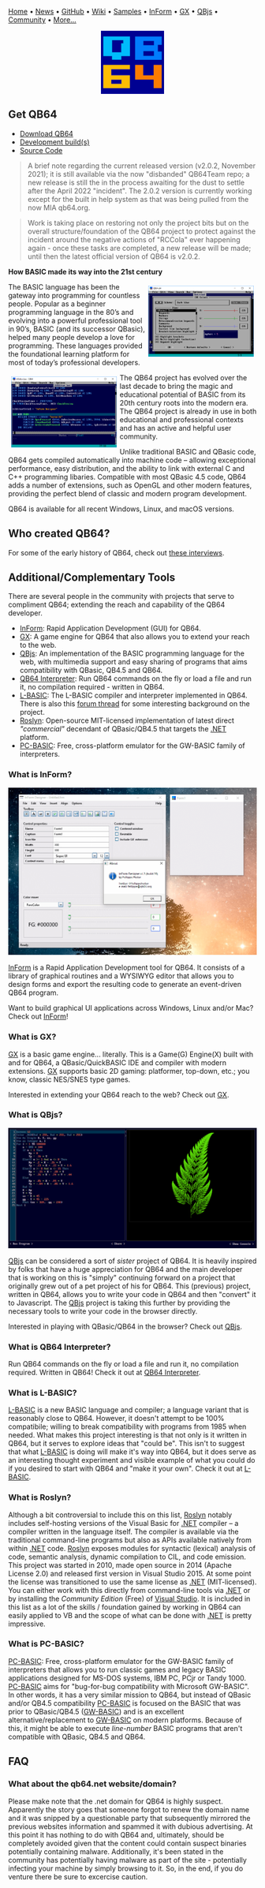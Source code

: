 [Home](https://qb64.com) • [News](news.md) • [GitHub](https://github.com/QB64Official/qb64) • [Wiki](https://github.com/QB64Official/qb64/wiki) • [Samples](samples.md) • [InForm](inform.md) • [GX](gx.md) • [QBjs](qbjs.md) • [Community](community.md) • [More...](more.md)

<img src="images/qb64.png" alt="TUI Interface" title="TUI Interface" style="display:block;margin-left:auto;margin-right:auto">

## Get QB64

- [Download QB64](https://github.com/QB64Team/qb64/releases/tag/v2.0.2)
- [Development build(s)](dev.md) 
- [Source Code](github.md)

> A brief note regarding the current released version (v2.0.2, November 2021); it is still available via the now "disbanded" QB64Team repo; a new release is still the in the process awaiting for the dust to settle after the April 2022 "incident".  The 2.0.2 version is currently working except for the built in help system as that was being pulled from the now MIA qb64.org. 

> Work is taking place on restoring not only the project bits but on the overall structure/foundation of the QB64 project to protect against the incident around the negative actions of "RCCola" ever happening again - once these tasks are completed, a new release will be made; until then the latest official version of QB64 is v2.0.2.

**How BASIC made its way into the 21st century**

<img src="images/colorwin10.png" alt="TUI Interface" title="Settings" style="float:right;width:214px;height:144px;padding:6px">

The BASIC language has been the gateway into programming for countless people. Popular as a beginner programming language in the 80’s and evolving into a powerful professional tool in 90’s, BASIC (and its successor QBasic), helped many people develop a love for programming. These languages provided the foundational learning platform for most of today’s professional developers.

<img src="images/dllwin10.png" alt="TUI Interface" title="In this sample code, internal keywords are colored blue, metacommands and user procedures in green and strings in orange. Notice the DECLARE LIBRARY block used to access Windows' API." style="float:left;width:214px;height:144px;padding:6px">

The QB64 project has evolved over the last decade to bring the magic and educational potential of BASIC from its 20th century roots into the modern era. The QB64 project is already in use in both educational and professional contexts and has an active and helpful user community.

Unlike traditional BASIC and QBasic code, QB64 gets compiled automatically into machine code – allowing exceptional performance, easy distribution, and the ability to link with external C and C++ programming libaries. Compatible with most QBasic 4.5 code, QB64 adds a number of extensions, such as OpenGL and other modern features, providing the perfect blend of classic and modern program development.

QB64 is available for all recent Windows, Linux, and macOS versions.

## Who created QB64?

For some of the early history of QB64, check out [these interviews](galleon.md).

## Additional/Complementary Tools

There are several people in the community with projects that serve to compliment QB64; extending the reach and capability of the QB64 developer.

- [InForm](inform.md): Rapid Application Development (GUI) for QB64.
- [GX](gx.md): A game engine for QB64 that also allows you to extend your reach to the web.
- [QBjs](qbjs.md): An implementation of the BASIC programming language for the web, with multimedia support and easy sharing of programs that aims compatibility with QBasic, QB4.5 and QB64.
- [QB64 Interpreter](https://github.com/FellippeHeitor/QB64-interpreter): Run QB64 commands on the fly or load a file and run it, no compilation required - written in QB64.
- [L-BASIC](https://github.com/flukiluke/L-BASIC): The L-BASIC compiler and interpreter implemented in QB64.  There is also this [forum thread](https://qb64forum.alephc.xyz/index.php?topic=2778.0) for some interesting background on the project.
- [Roslyn](https://github.com/dotnet/roslyn): Open-source MIT-licensed implementation of latest direct *"commercial"* decendant of QBasic/QB4.5 that targets the [.NET](https://dotnet.microsoft.com/) platform.
- [PC-BASIC](https://robhagemans.github.io/pcbasic/): Free, cross-platform emulator for the GW-BASIC family of interpreters.

### What is InForm?

![InForm1](images/inform1.png)

[InForm](inform.md) is a Rapid Application Development tool for QB64. It consists of a library of graphical routines and a WYSIWYG editor that allows you to design forms and export the resulting code to generate an event-driven QB64 program.

Want to build graphical UI applications across Windows, Linux and/or Mac? Check out [InForm](inform.md)!

### What is GX?

[GX](gx.md) is a basic game engine... literally. This is a Game(G) Engine(X) built with and for QB64, a QBasic/QuickBASIC IDE and compiler with modern extensions. [GX](gx.md) supports basic 2D gaming: platformer, top-down, etc.; you know, classic NES/SNES type games.

Interested in extending your QB64 reach to the web?  Check out [GX](gx.md).

### What is QBjs?

[![QBjs](images/qbjs.png)](https://qbjs.org)

[QBjs](qbjs.md) can be considered a sort of *sister* project of QB64. It is heavily inspired by folks that have a huge appreciation for QB64 and the main developer that is working on this is "simply" continuing forward on a project that originally grew out of a pet project of his for QB64. This (previous) project, written in QB64, allows you to write your code in QB64 and then "convert" it to Javascript. The [QBjs](qbjs.md) project is taking this further by providing the necessary tools to write your code in the browser directly.

Interested in playing with QBasic/QB64 in the browser?  Check out [QBjs](qbjs.md).

### What is QB64 Interpreter?

Run QB64 commands on the fly or load a file and run it, no compilation required. Written in QB64!  Check it out at [QB64 Interpreter](https://github.com/FellippeHeitor/QB64-interpreter).

### What is L-BASIC?

[L-BASIC](https://github.com/flukiluke/L-BASIC) is a new BASIC language and compiler; a language variant that is reasonably close to QB64. However, it doesn't attempt to be 100% compatibile; willing to break compatibility with programs from 1985 when needed.  What makes this project interesting is that not only is it written in QB64, but it serves to explore ideas that "could be". This isn't to suggest that what [L-BASIC](https://github.com/flukiluke/L-BASIC) is doing will make it's way into QB64, but it does serve as an interesting thought experiment and visible example of what you could do if you desired to start with QB64 and "make it your own".  Check it out at [L-BASIC](https://github.com/flukiluke/L-BASIC).

### What is Roslyn?

Although a bit controversial to include this on this list, [Roslyn](https://github.com/dotnet/roslyn) notably includes self-hosting versions of the Visual Basic for [.NET](https://dotnet.microsoft.com/) compiler – a compiler written in the language itself. The compiler is available via the traditional command-line programs but also as APIs available natively from within [.NET](https://dotnet.microsoft.com/) code. [Roslyn](https://github.com/dotnet/roslyn) exposes modules for syntactic (lexical) analysis of code, semantic analysis, dynamic compilation to CIL, and code emission. This project was started in 2010, made open source in 2014 (Apache License 2.0) and released first version in Visual Studio 2015. At some point the license was transitioned to use the same license as [.NET](https://dotnet.microsoft.com/) (MIT-licensed). You can either work with this directly from command-line tools via [.NET](https://dotnet.microsoft.com/) or by installing the *Community Edition* (Free) of [Visual Studio](https://visualstudio.microsoft.com/). It is included in this list as a lot of the skills / foundation gained by working in QB64 can easily applied to VB and the scope of what can be done with [.NET](https://dotnet.microsoft.com/) is pretty impressive.

### What is PC-BASIC?

[PC-BASIC](https://robhagemans.github.io/pcbasic/): Free, cross-platform emulator for the GW-BASIC family of interpreters that allows you to run classic games and legacy BASIC applications designed for MS-DOS systems, IBM PC, PCjr or Tandy 1000. [PC-BASIC](https://robhagemans.github.io/pcbasic/) aims for "bug-for-bug compatibility with Microsoft GW-BASIC". In other words, it has a very similar mission to QB64, but instead of QBasic and/or QB4.5 compatibility [PC-BASIC](https://robhagemans.github.io/pcbasic/) is focused on the BASIC that was prior to QBasic/QB4.5 ([GW-BASIC](https://gw-basic.com/)) and is an excellent alternative/replacement to [GW-BASIC](https://gw-basic.com/) on modern platforms. Because of this, it might be able to execute *line-number* BASIC programs that aren't compatible with QBasic, QB4.5 and QB64.

## FAQ

### What about the qb64.net website/domain?

Please make note that the .net domain for QB64 is highly suspect. Apparently the story goes that someone forgot to renew the domain name and it was snipped by a questionable party that subsequently mirrored the previous websites information and spammed it with dubious advertising. At this point it has nothing to do with QB64 and, ultimately, should be completely avoided given that the content could contain suspect binaries potentially containing malware. Additionally, it's been stated in the community has potentially having malware as part of the site - potentially infecting your machine by simply browsing to it. So, in the end, if you do venture there be sure to excercise caution.